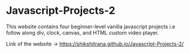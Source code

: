 # Javascript-Projects-2
This website contains four beginner-level vanilla javascript projects i.e follow along div, clock, canvas, and HTML custom video player.

Link of the website -> https://shikshitrana.github.io/Javascript-Projects-2/
